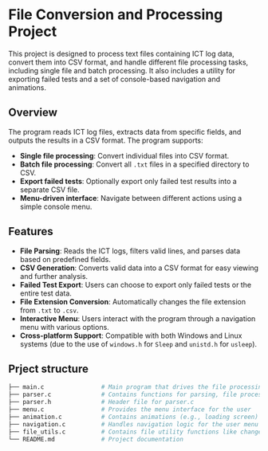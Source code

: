 # File Conversion and Processing Project

This project is designed to process text files containing ICT log data, convert them into CSV format, and handle different file processing tasks, including single file and batch processing. It also includes a utility for exporting failed tests and a set of console-based navigation and animations.

## Overview

The program reads ICT log files, extracts data from specific fields, and outputs the results in a CSV format. The program supports:
- **Single file processing**: Convert individual files into CSV format.
- **Batch file processing**: Convert all `.txt` files in a specified directory to CSV.
- **Export failed tests**: Optionally export only failed test results into a separate CSV file.
- **Menu-driven interface**: Navigate between different actions using a simple console menu.

## Features

- **File Parsing**: Reads the ICT logs, filters valid lines, and parses data based on predefined fields.
- **CSV Generation**: Converts valid data into a CSV format for easy viewing and further analysis.
- **Failed Test Export**: Users can choose to export only failed tests or the entire test data.
- **File Extension Conversion**: Automatically changes the file extension from `.txt` to `.csv`.
- **Interactive Menu**: Users interact with the program through a navigation menu with various options.
- **Cross-platform Support**: Compatible with both Windows and Linux systems (due to the use of `windows.h` for `Sleep` and `unistd.h` for `usleep`).

## Prject structure

   ```bash
├── main.c                # Main program that drives the file processing logic
├── parser.c              # Contains functions for parsing, file processing, and exporting results
├── parser.h              # Header file for parser.c
├── menu.c                # Provides the menu interface for the user
├── animation.c           # Contains animations (e.g., loading screen)
├── navigation.c          # Handles navigation logic for the user menu
├── file_utils.c          # Contains file utility functions like change_extension_to_csv
└── README.md             # Project documentation



